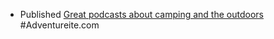 - Published [Great podcasts about camping and the outdoors](https://adventureite.com/outdoors/great-podcasts-about-camping-and-the-outdoors/) #Adventureite.com